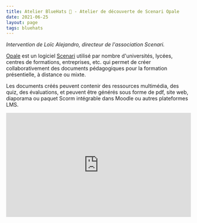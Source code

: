 ```yaml
---
title: Atelier BlueHats 🧢 - Atelier de découverte de Scenari Opale
date: 2021-06-25
layout: page
tags: bluehats
---
```


*Intervention de Loïc Alejandro, directeur de l'association Scenari.*

[Opale](https://doc.scenari.software/Opale/fr/) est un logiciel [Scenari](https://scenari.org/) utilisé par nombre d'universités, lycées, centres de formations, entreprises, etc. qui permet de créer collaborativement des documents pédagogiques pour la formation présentielle, à distance ou mixte.

Les documents créés peuvent contenir des ressources multimédia, des quiz, des évaluations, et peuvent être générés sous forme de pdf, site web, diaporama ou paquet Scorm intégrable dans Moodle ou autres plateformes LMS.

<div style="position:relative;padding-bottom:56.25%;height:0;overflow:hidden;"> <iframe style="width:100%;height:100%;position:absolute;left:0px;top:0px;overflow:hidden" frameborder="0" type="text/html" src="https://www.dailymotion.com/embed/video/x82vcua" width="100%" height="100%" allowfullscreen > </iframe> </div>

